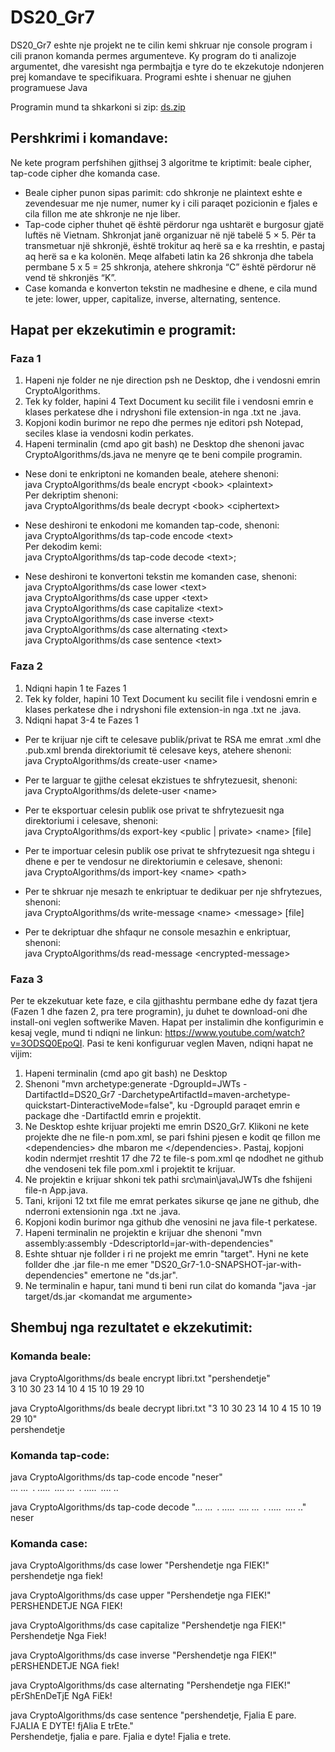 # DS20_Gr7

DS20_Gr7 eshte nje projekt ne te cilin kemi shkruar nje console program i cili pranon komanda permes
argumenteve. Ky program do ti analizoje argumentet, dhe varesisht nga permbajtja e tyre do te
ekzekutoje ndonjeren prej komandave te specifikuara.
Programi eshte i shenuar ne gjuhen programuese Java

Programin mund ta shkarkoni si zip:
[ds.zip](https://github.com/Albiinn/DS20_Gr7/files/6480667/ds.zip)


## Pershkrimi i komandave:

 Ne kete program perfshihen gjithsej 3 algoritme te kriptimit: beale cipher, tap-code cipher dhe komanda case.
- Beale cipher punon sipas parimit: cdo shkronje ne plaintext eshte e zevendesuar me nje numer, numer ky i cili paraqet pozicionin e fjales e cila fillon me ate shkronje ne nje liber.
- Tap-code cipher thuhet që është përdorur nga ushtarët e burgosur gjatë luftës në Vietnam. 
 Shkronjat janë organizuar në një tabelë 5 × 5. Për ta transmetuar një shkronjë, është trokitur aq herë sa e ka rreshtin,
 e pastaj aq herë sa e ka kolonën. Meqe alfabeti latin ka 26 shkronja dhe tabela permbane 5 x 5 = 25 shkronja, atehere shkronja “C” është përdorur në vend të shkronjës “K”.
- Case komanda e konverton tekstin ne madhesine e dhene, e cila mund te jete: lower, upper, capitalize, inverse, alternating, sentence.

## Hapat per ekzekutimin e programit:
### Faza 1

1. Hapeni nje folder ne nje direction psh ne Desktop, dhe i vendosni emrin CryptoAlgorithms.
2. Tek ky folder, hapini 4 Text Document ku secilit file i vendosni emrin e klases perkatese dhe i ndryshoni file extension-in nga .txt ne .java.
3. Kopjoni kodin burimor ne repo dhe permes nje editori psh Notepad, seciles klase ia vendosni kodin perkates.
4. Hapeni terminalin (cmd apo git bash) ne Desktop dhe shenoni javac CryptoAlgorithms/ds.java ne menyre qe te beni compile programin.

- Nese doni te enkriptoni ne komanden beale, atehere shenoni:\
 java CryptoAlgorithms/ds beale encrypt &lt;book> &lt;plaintext>\
 Per dekriptim shenoni:\
 java CryptoAlgorithms/ds beale decrypt &lt;book> &lt;ciphertext>

- Nese deshironi te enkodoni me komanden tap-code, shenoni:\
 java CryptoAlgorithms/ds tap-code encode &lt;text>\
 Per dekodim kemi:\
 java CryptoAlgorithms/ds tap-code decode &lt;text>;

- Nese deshironi te konvertoni tekstin me komanden case, shenoni:\
 java CryptoAlgorithms/ds case lower &lt;text>\
 java CryptoAlgorithms/ds case upper &lt;text>\
 java CryptoAlgorithms/ds case capitalize &lt;text>\
 java CryptoAlgorithms/ds case inverse &lt;text>\
 java CryptoAlgorithms/ds case alternating &lt;text>\
 java CryptoAlgorithms/ds case sentence &lt;text>
 
 ### Faza 2
 
 1. Ndiqni hapin 1 te Fazes 1
 2. Tek ky folder, hapini 10 Text Document ku secilit file i vendosni emrin e klases perkatese dhe i ndryshoni file extension-in   nga .txt ne .java.
 3. Ndiqni hapat 3-4 te Fazes 1
 
 - Per te krijuar nje cift te celesave publik/privat te RSA me emrat <name>.xml dhe <name>.pub.xml brenda
direktoriumit të celesave keys, atehere shenoni:\
 java CryptoAlgorithms/ds create-user &lt;name>
 
 - Per te larguar te gjithe celesat ekzistues te shfrytezuesit, shenoni:\
 java CryptoAlgorithms/ds delete-user &lt;name>
 
 - Per te eksportuar celesin publik ose privat te shfrytezuesit nga direktoriumi i celesave, shenoni:\
 java CryptoAlgorithms/ds export-key &lt;public | private> &lt;name> [file]
 
 - Per te importuar celesin publik ose privat te shfrytezuesit nga shtegu i dhene e per te vendosur ne direktoriumin
e celesave, shenoni:\
java CryptoAlgorithms/ds import-key &lt;name> &lt;path> 

- Per te shkruar nje mesazh te enkriptuar te dedikuar per nje shfrytezues, shenoni:\
java CryptoAlgorithms/ds write-message &lt;name> &lt;message> [file]

- Per te dekriptuar dhe shfaqur ne console mesazhin e enkriptuar, shenoni:\
java CryptoAlgorithms/ds read-message &lt;encrypted-message>

### Faza 3

Per te ekzekutuar kete faze, e cila gjithashtu permbane edhe dy fazat tjera (Fazen 1 dhe fazen 2, pra tere programin), ju duhet te download-oni dhe install-oni veglen softwerike Maven.
Hapat per instalimin dhe konfigurimin e kesaj vegle, mund ti ndiqni ne linkun: https://www.youtube.com/watch?v=3ODSQ0EpoQI.
Pasi te keni konfiguruar veglen Maven, ndiqni hapat ne vijim:
1. Hapeni terminalin (cmd apo git bash) ne Desktop
2. Shenoni "mvn archetype:generate -DgroupId=JWTs -DartifactId=DS20_Gr7 -DarchetypeArtifactId=maven-archetype-quickstart-DinteractiveMode=false", ku -DgroupId paraqet emrin e package dhe -DartifactId emrin e projektit.
3. Ne Desktop eshte krijuar projekti me emrin DS20_Gr7. Klikoni ne kete projekte dhe ne file-n pom.xml, se pari fshini pjesen e kodit qe fillon me &lt;dependencies> dhe mbaron me &lt;/dependencies>. Pastaj, kopjoni kodin ndermjet rreshtit 17 dhe 72 te file-s pom.xml qe ndodhet ne github dhe vendoseni tek file pom.xml i projektit te krijuar.
4. Ne projektin e krijuar shkoni tek pathi src\main\java\JWTs dhe fshijeni file-n App.java.
5. Tani, krijoni 12 txt file me emrat perkates sikurse qe jane ne github, dhe nderroni extensionin nga .txt ne .java.
6. Kopjoni kodin burimor nga github dhe venosini ne java file-t perkatese.
7. Hapeni terminalin ne projektin e krijuar dhe shenoni "mvn assembly:assembly -DdescriptorId=jar-with-dependencies"
8. Eshte shtuar nje follder i ri ne projekt me emrin "target". Hyni ne kete follder dhe .jar file-n me emer "DS20_Gr7-1.0-SNAPSHOT-jar-with-dependencies" emertone ne "ds.jar".
9. Ne terminalin e hapur, tani mund ti beni run cilat do komanda "java -jar target/ds.jar &lt;komandat me argumente>

## Shembuj nga rezultatet e ekzekutimit:
### Komanda beale:

java CryptoAlgorithms/ds beale encrypt libri.txt "pershendetje"\
3 10 30 23 14 10 4 15 10 19 29 10

java CryptoAlgorithms/ds beale decrypt libri.txt "3 10 30 23 14 10 4 15 10 19 29 10"\
pershendetje

### Komanda tap-code:

java CryptoAlgorithms/ds tap-code encode "neser"\
... ...&ensp;. .....&ensp;.... ...&ensp;. .....&ensp;.... ..

java CryptoAlgorithms/ds tap-code decode "... ...&ensp;. .....&ensp;.... ...&ensp;. .....&ensp;.... .."\
neser

### Komanda case:

java CryptoAlgorithms/ds case lower "Pershendetje nga FIEK!"\
pershendetje nga fiek!

java CryptoAlgorithms/ds case upper "Pershendetje nga FIEK!"\
PERSHENDETJE NGA FIEK!

java CryptoAlgorithms/ds case capitalize "Pershendetje nga FIEK!"\
Pershendetje Nga Fiek!

java CryptoAlgorithms/ds case inverse "Pershendetje nga FIEK!"\
pERSHENDETJE NGA fiek!

java CryptoAlgorithms/ds case alternating "Pershendetje nga FIEK!"\
pErShEnDeTjE NgA FiEk!

java CryptoAlgorithms/ds case sentence "pershendetje, Fjalia E pare. FJALIA E DYTE! fjAlia E trEte."\
Pershendetje, fjalia e pare. Fjalia e dyte! Fjalia e trete.
